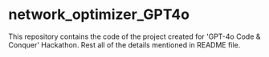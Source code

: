 # network_optimizer_GPT4o
This repository contains the code of the  project created for 'GPT-4o Code &amp; Conquer' Hackathon. Rest all of the details mentioned in README file.
